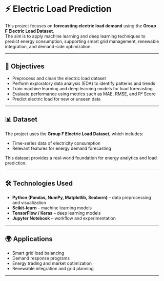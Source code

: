 # ⚡ Electric Load Prediction

This project focuses on **forecasting electric load demand** using the **Group F Electric Load Dataset**.  
The aim is to apply machine learning and deep learning techniques to predict energy consumption, supporting smart grid management, renewable integration, and demand-side optimization.  

---

## 🎯 Objectives

- Preprocess and clean the electric load dataset  
- Perform exploratory data analysis (EDA) to identify patterns and trends  
- Train machine learning and deep learning models for load forecasting  
- Evaluate performance using metrics such as MAE, RMSE, and R² Score  
- Predict electric load for new or unseen data  

---

## 📊 Dataset

The project uses the **Group F Electric Load Dataset**, which includes:  
- Time-series data of electricity consumption  
- Relevant features for energy demand forecasting  

This dataset provides a real-world foundation for energy analytics and load prediction.  

---

## 🛠️ Technologies Used

- **Python (Pandas, NumPy, Matplotlib, Seaborn)** – data preprocessing and visualization  
- **Scikit-learn** – machine learning models  
- **TensorFlow / Keras** – deep learning models  
- **Jupyter Notebook** – workflow and experimentation  

---

## 🌍 Applications

- Smart grid load balancing  
- Demand response programs  
- Energy trading and market optimization  
- Renewable integration and grid planning  

---

